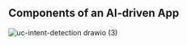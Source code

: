 ## Components of an AI-driven App
![uc-intent-detection drawio (3)](https://user-images.githubusercontent.com/7511849/208298760-bf5e607f-4acd-46ea-a3d0-95060e8f4d09.png)

